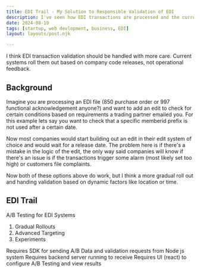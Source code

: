 ```yaml
---
title: EDI Trail - My Solution to Responsible Validation of EDI
description: I've seen how EDI transactions are processed and the current systems roll them out based on company code releases, not operational feedback.
date: 2024-08-19
tags: [startup, web devlopment, business, EDI]
layout: layouts/post.njk

---
```


I think EDI transaction validation should be handled with more care. Current systems roll them out based on company code releases, not operational feedback.

## Background

Imagine you are processing an EDI file (850 purchase order or 997 functional acknowledgement anyone?) and want to add an edit to check for certain conditions based on requirements a trading partner emailed you. For this example lets say you want to check that a specific memberid prefix is not used after a certain date. 

Now most companies would start building out an edit in their edit system of choice and would wait for a release date. The problem here is if there's a mistake in the logic of the edit, the only way said companies will know if there's an issue is if the transactions trigger some alarm (most likely set too high) or customers file complaints. 

Now both of these options above do work, but I think a more gradual roll out and handing validation based on dynamic factors like location or time.  

## EDI Trail
A/B Testing for EDI Systems
1. Gradual Rollouts
2. Advanced Targeting
3. Experiments


Requires SDK for sending A/B Data and validation requests from Node js system
Requires backend server running to receive
Requires UI (react) to configure A/B Testing and view results